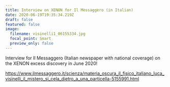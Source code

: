 ```yaml
---
title: Interview on XENON for Il Messaggero (in Italian)
date: 2020-06-19T19:35:34.219Z
draft: false
featured: false
image:
  filename: visinelli1_06155334.jpg
  focal_point: Smart
  preview_only: false
---
```

Interview for Il Messaggero (Italian newspaper with national coverage) on the XENON excess discovery in June 2020!

<https://www.ilmessaggero.it/scienza/materia_oscura_il_fisico_italiano_luca_visinelli_il_mistero_si_cela_dietro_a_una_particella-5155991.html>